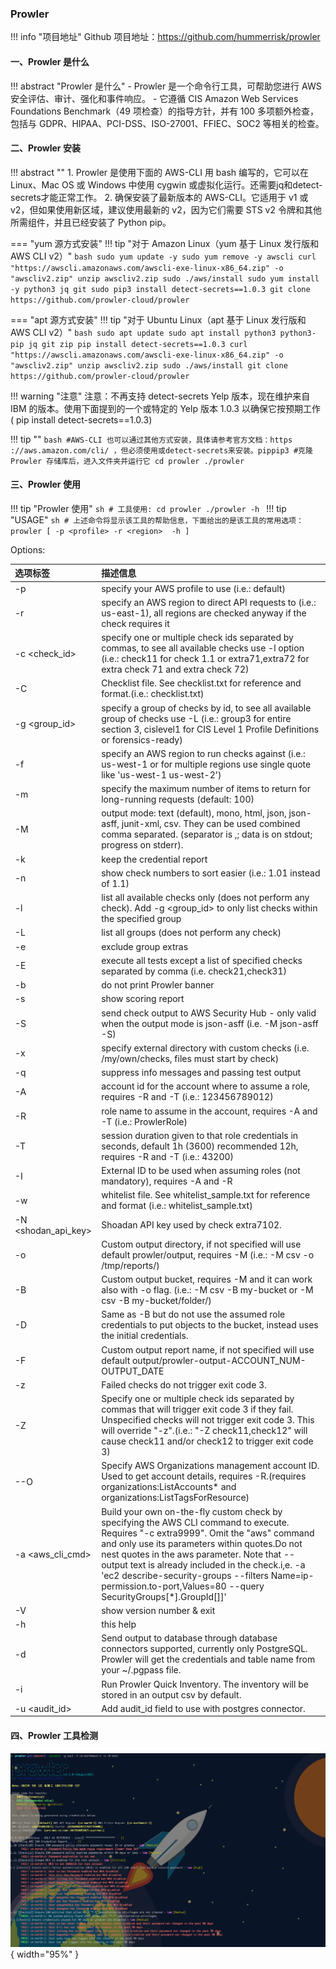 
### Prowler

!!! info "项目地址"
    Github 项目地址：https://github.com/hummerrisk/prowler
 
#### 一、Prowler 是什么

!!! abstract "Prowler 是什么"
    - Prowler 是一个命令行工具，可帮助您进行 AWS 安全评估、审计、强化和事件响应。
    - 它遵循 CIS Amazon Web Services Foundations Benchmark（49 项检查）的指导方针，并有 100 多项额外检查，包括与 GDPR、HIPAA、PCI-DSS、ISO-27001、FFIEC、SOC2 等相关的检查。

#### 二、Prowler 安装

!!! abstract ""
    1. Prowler 是使用下面的 AWS-CLI 用 bash 编写的，它可以在 Linux、Mac OS 或 Windows 中使用 cygwin 或虚拟化运行。还需要jq和detect-secrets才能正常工作。
    2. 确保安装了最新版本的 AWS-CLI。它适用于 v1 或 v2，但如果使用新区域，建议使用最新的 v2，因为它们需要 STS v2 令牌和其他所需组件，并且已经安装了 Python pip。

=== "yum 源方式安装"
    !!! tip "对于 Amazon Linux（yum 基于 Linux 发行版和 AWS CLI v2）"
        ```bash
        sudo yum update -y
        sudo yum remove -y awscli
        curl "https://awscli.amazonaws.com/awscli-exe-linux-x86_64.zip" -o "awscliv2.zip"
        unzip awscliv2.zip
        sudo ./aws/install
        sudo yum install -y python3 jq git
        sudo pip3 install detect-secrets==1.0.3
        git clone https://github.com/prowler-cloud/prowler
        ```

=== "apt 源方式安装"
    !!! tip "对于 Ubuntu Linux（apt 基于 Linux 发行版和 AWS CLI v2）"
        ```bash
        sudo apt update
        sudo apt install python3 python3-pip jq git zip
        pip install detect-secrets==1.0.3
        curl "https://awscli.amazonaws.com/awscli-exe-linux-x86_64.zip" -o "awscliv2.zip"
        unzip awscliv2.zip
        sudo ./aws/install
        git clone https://github.com/prowler-cloud/prowler
        ```

!!! warning "注意"
    注意：不再支持 detect-secrets Yelp 版本，现在维护来自 IBM 的版本。使用下面提到的一个或特定的 Yelp 版本 1.0.3 以确保它按预期工作 ( pip install detect-secrets==1.0.3)

!!! tip ""
    ```bash
    #AWS-CLI 也可以通过其他方式安装，具体请参考官方文档：https ://aws.amazon.com/cli/ ，但必须使用或detect-secrets来安装。pippip3
    #克隆 Prowler 存储库后，进入文件夹并运行它
    cd prowler
    ./prowler
    ```

#### 三、Prowler 使用

!!! tip "Prowler 使用"
    ```sh
    # 工具使用:
    cd prowler
    ./prowler -h
    ```
!!! tip "USAGE"
    ```sh
    # 上述命令将显示该工具的帮助信息，下面给出的是该工具的常用选项：
    prowler [ -p <profile> -r <region>  -h ]
    ```

Options:

| 选项标签                           | 描述信息                                                                                                                                                                                                                                                                                                                                                                                                                                                                                                                                                                                                                                                                                                                                                                         |
|:-------------------------------|:-----------------------------------------------------------------------------------------------------------------------------------------------------------------------------------------------------------------------------------------------------------------------------------------------------------------------------------------------------------------------------------------------------------------------------------------------------------------------------------------------------------------------------------------------------------------------------------------------------------------------------------------------------------------------------------------------------------------------------------------------------------------------------|
| -p <profile>                   | specify your AWS profile to use (i.e.: default)                                                                                                                                                                                                                                                                                                                                                                                                                                                                                                                                                                                                                                                                                                                              |
| -r <region>                    | specify an AWS region to direct API requests to (i.e.: us-east-1), all regions are checked anyway if the check requires it                                                                                                                                                                                                                                                                                                                                                                                                                                                                                                                                                                                                                                                   |
| -c <check_id>                  | specify one or multiple check ids separated by commas, to see all available checks use -l option (i.e.: check11 for check 1.1 or extra71,extra72 for extra check 71 and extra check 72)                                                                                                                                                                                                                                                                                                                                                                                                                                                                                                                                                                                      |
| -C                             | Checklist file. See checklist.txt for reference and format.(i.e.: checklist.txt)                                                                                                                                                                                                                                                                                                                                                                                                                                                                                                                                                                                                                                                                                             |
| -g <group_id>                  | specify a group of checks by id, to see all available group of checks use  -L (i.e.: group3 for entire section 3, cislevel1 for CIS Level 1 Profile Definitions or forensics-ready)                                                                                                                                                                                                                                                                                                                                                                                                                                                                                                                                                                                          |
| -f <filterregion>              | specify an AWS region to run checks against (i.e.: us-west-1 or for multiple regions use single quote like 'us-west-1 us-west-2')                                                                                                                                                                                                                                                                                                                                                                                                                                                                                                                                                                                                                                            |
| -m <maxitems>                  | specify the maximum number of items to return for long-running requests (default: 100)                                                                                                                                                                                                                                                                                                                                                                                                                                                                                                                                                                                                                                                                                       |
| -M <mode>                      | output mode: text (default), mono, html, json, json-asff, junit-xml, csv. They can be used combined comma separated. (separator is ,; data is on stdout; progress on stderr).                                                                                                                                                                                                                                                                                                                                                                                                                                                                                                                                                                                                |
| -k                             | keep the credential report                                                                                                                                                                                                                                                                                                                                                                                                                                                                                                                                                                                                                                                                                                                                                   |
| -n                             | show check numbers to sort easier (i.e.: 1.01 instead of 1.1)                                                                                                                                                                                                                                                                                                                                                                                                                                                                                                                                                                                                                                                                                                                |
| -l                             | list all available checks only (does not perform any check). Add -g <group_id> to only list checks within the specified group                                                                                                                                                                                                                                                                                                                                                                                                                                                                                                                                                                                                                                                |
| -L                             | list all groups (does not perform any check)                                                                                                                                                                                                                                                                                                                                                                                                                                                                                                                                                                                                                                                                                                                                 |
| -e                             | exclude group extras                                                                                                                                                                                                                                                                                                                                                                                                                                                                                                                                                                                                                                                                                                                                                         |
| -E                             | execute all tests except a list of specified checks separated by comma (i.e. check21,check31)                                                                                                                                                                                                                                                                                                                                                                                                                                                                                                                                                                                                                                                                                |
| -b                             | do not print Prowler banner                                                                                                                                                                                                                                                                                                                                                                                                                                                                                                                                                                                                                                                                                                                                                  |
| -s                             | show scoring report                                                                                                                                                                                                                                                                                                                                                                                                                                                                                                                                                                                                                                                                                                                                                          |
| -S                             | send check output to AWS Security Hub - only valid when the output mode is json-asff (i.e. -M json-asff -S)                                                                                                                                                                                                                                                                                                                                                                                                                                                                                                                                                                                                                                                                  |
| -x                             | specify external directory with custom checks (i.e. /my/own/checks, files must start by check)                                                                                                                                                                                                                                                                                                                                                                                                                                                                                                                                                                                                                                                                               |
| -q                             | suppress info messages and passing test output                                                                                                                                                                                                                                                                                                                                                                                                                                                                                                                                                                                                                                                                                                                               |
| -A                             | account id for the account where to assume a role, requires -R and -T (i.e.: 123456789012)                                                                                                                                                                                                                                                                                                                                                                                                                                                                                                                                                                                                                                                                                   |
| -R                             | role name to assume in the account, requires -A and -T (i.e.: ProwlerRole)                                                                                                                                                                                                                                                                                                                                                                                                                                                                                                                                                                                                                                                                                                   |
| -T                             | session duration given to that role credentials in seconds, default 1h (3600) recommended 12h, requires -R and -T (i.e.: 43200)                                                                                                                                                                                                                                                                                                                                                                                                                                                                                                                                                                                                                                              |
| -I                             | External ID to be used when assuming roles (not mandatory), requires -A and -R                                                                                                                                                                                                                                                                                                                                                                                                                                                                                                                                                                                                                                                                                               |
| -w                             | whitelist file. See whitelist_sample.txt for reference and format (i.e.: whitelist_sample.txt)                                                                                                                                                                                                                                                                                                                                                                                                                                                                                                                                                                                                                                                                               |
| -N <shodan_api_key>            | Shoadan API key used by check extra7102.                                                                                                                                                                                                                                                                                                                                                                                                                                                                                                                                                                                                                                                                                                                                     |
| -o                             | Custom output directory, if not specified will use default prowler/output, requires -M <mode> (i.e.: -M csv -o /tmp/reports/)                                                                                                                                                                                                                                                                                                                                                                                                                                                                                                                                                                                                                                                |
| -B                             | Custom output bucket, requires -M <mode> and it can work also with -o flag. (i.e.: -M csv -B my-bucket or -M csv -B my-bucket/folder/)                                                                                                                                                                                                                                                                                                                                                                                                                                                                                                                                                                                                                                       |
| -D                             | Same as -B but do not use the assumed role credentials to put objects to the bucket, instead uses the initial credentials.                                                                                                                                                                                                                                                                                                                                                                                                                                                                                                                                                                                                                                                   |
| -F                             | Custom output report name, if not specified will use default output/prowler-output-ACCOUNT_NUM-OUTPUT_DATE                                                                                                                                                                                                                                                                                                                                                                                                                                                                                                                                                                                                                                                                   |
| -z                             | Failed checks do not trigger exit code 3.                                                                                                                                                                                                                                                                                                                                                                                                                                                                                                                                                                                                                                                                                                                                    |
| -Z                             | Specify one or multiple check ids separated by commas that will trigger exit code 3 if they fail. Unspecified checks will not trigger exit code 3. This will override "-z".(i.e.: "-Z check11,check12" will cause check11 and/or check12 to trigger exit code 3)                                                                                                                                                                                                                                                                                                                                                                                                                                                                                                             |
| --O <mgmnt acct ID>            | Specify AWS Organizations management account ID. Used to get account details, requires -R.(requires organizations:ListAccounts* and organizations:ListTagsForResource)                                                                                                                                                                                                                                                                                                                                                                                                                                                                                                                                                                                                       |
| -a <aws_cli_cmd>               | Build your own on-the-fly custom check by specifying the AWS CLI command to execute. Requires "-c extra9999". Omit the "aws" command and only use its parameters within quotes.Do not nest quotes in the aws parameter. Note that --output text is already included in the check.i,e. -a 'ec2 describe-security-groups --filters Name=ip-permission.to-port,Values=80 --query SecurityGroups[*].GroupId[]]'                                                                                                                                                                                                                                                                                                                                                                  |
| -V                             | show version number & exit                                                                                                                                                                                                                                                                                                                                                                                                                                                                                                                                                                                                                                                                                                                                                   |
| -h                             | this help                                                                                                                                                                                                                                                                                                                                                                                                                                                                                                                                                                                                                                                                                                                                                                    |
| -d <provider>                  | Send output to database through database connectors supported, currently only PostgreSQL. Prowler will get the credentials and table name from your ~/.pgpass file.                                                                                                                                                                                                                                                                                                                                                                                                                                                                                                                                                                                                          |
| -i                             | Run Prowler Quick Inventory. The inventory will be stored in an output csv by default.                                                                                                                                                                                                                                                                                                                                                                                                                                                                                                                                                                                                                                                                                       |
| -u <audit_id>                  | Add audit_id field to use with postgres connector.                                                                                                                                                                                                                                                                                                                                                                                                                                                                                                                                                                                                                                                                                                                           |

#### 四、Prowler 工具检测

![prowler](../../img/question/prowler1.png){ width="95%" }


